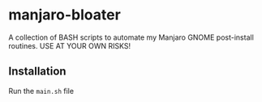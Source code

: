 # manjaro-bloater
A collection of BASH scripts to automate my Manjaro GNOME post-install routines. USE AT YOUR OWN RISKS!

## Installation
Run the ```main.sh``` file
